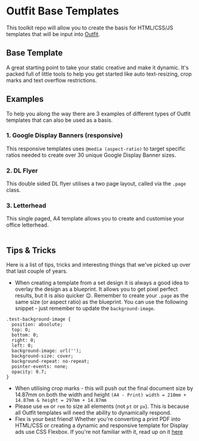 # Outfit Base Templates

This toolkit repo will allow you to create the basis for HTML/CSS/JS templates that will be input into <a href="https://outfit.io">Outfit</a>.

## Base Template
A great starting point to take your static creative and make it dynamic. It's packed full of little tools to help you get started like auto text-resizing, crop marks and text overflow restrictions. 

## Examples
To help you along the way there are 3 examples of different types of Outfit templates that can also be used as a basis. 

### 1. Google Display Banners (responsive)
This responsive templates uses `@media (aspect-ratio)` to target specific ratios needed to create over 30 unique Google Display Banner sizes. 

### 2. DL Flyer
This double sided DL flyer utilises a two page layout, called via the `.page` class.

### 3. Letterhead
This single paged, A4 template allows you to create and customise your office letterhead.
<br>
<br>
## Tips & Tricks
Here is a list of tips, tricks and interesting things that we've picked up over that last couple of years.

* When creating a template from a set design it is always a good idea to overlay the design as a blueprint. It allows you to get pixel perfect results, but it is also quicker 😉. Remember to create your `.page` as the same size (or aspect ratio) as the blueprint. You can use the following snippet - just remember to update the `background-image`.

```
.test-background-image {
  position: absolute;
  top: 0;
  bottom: 0;
  right: 0;
  left: 0;
  background-image: url('');
  background-size: cover;
  background-repeat: no-repeat;
  pointer-events: none;
  opacity: 0.7;
}
```
* When utilising crop marks - this will push out the final document size by 14.87mm on both the width and height `(A4 - Print) width = 210mm + 14.87mm & height = 297mm + 14.87mm`
* Please use `em` or `rem` to size all elements (not `pt` or `px`). This is because all Outfit templates will need the ability to dynamically respond.
* Flex is your best friend! Whether you're converting a print PDF into HTML/CSS or creating a dynamic and responsive template for Display ads use CSS Flexbox. If you're not familiar with it, read up on it <a href="https://css-tricks.com/snippets/css/a-guide-to-flexbox/">here</a>